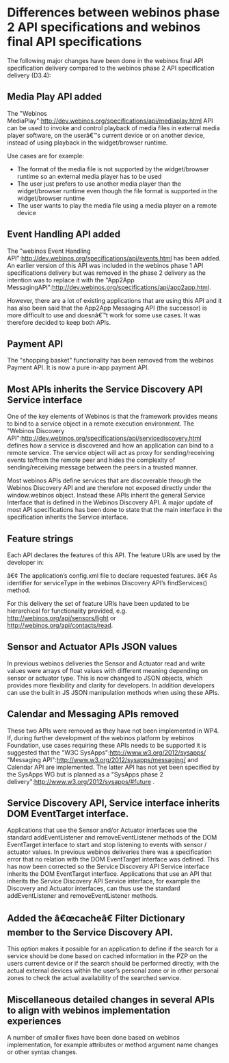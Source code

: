 Differences between webinos phase 2 API specifications and webinos final API specifications
===========================================================================================

The following major changes have been done in the webinos final API specification delivery compared to the webinos phase 2 API specification delivery (D3.4):

Media Play API added
--------------------

The "Webinos MediaPlay":http://dev.webinos.org/specifications/api/mediaplay.html API can be used to invoke and control playback of media files in external media player software, on the userâ€™s current device or on another device, instead of using playback in the widget/browser runtime.

Use cases are for example:

-   The format of the media file is not supported by the widget/browser runtime so an external media player has to be used
-   The user just prefers to use another media player than the widget/browser runtime even though the file format is supported in the widget/browser runtime
-   The user wants to play the media file using a media player on a remote device

Event Handling API added
------------------------

The "webinos Event Handling API":http://dev.webinos.org/specifications/api/events.html has been added. An earlier version of this API was included in the webinos phase 1 API specifications delivery but was removed in the phase 2 delivery as the intention was to replace it with the "App2App MessagingAPI":http://dev.webinos.org/specifications/api/app2app.html.

However, there are a lot of existing applications that are using this API and it has also been said that the App2App Messaging API (the successor) is more difficult to use and doesnâ€™t work for some use cases. It was therefore decided to keep both APIs.

Payment API
-----------

The "shopping basket" functionality has been removed from the webinos Payment API. It is now a pure in-app payment API.

Most APIs inherits the Service Discovery API Service interface
--------------------------------------------------------------

One of the key elements of Webinos is that the framework provides means to bind to a service object in a remote execution environment. The "Webinos Discovery API":http://dev.webinos.org/specifications/api/servicediscovery.html defines how a service is discovered and how an application can bind to a remote service. The service object will act as proxy for sending/receiving events to/from the remote peer and hides the complexity of sending/receiving message between the peers in a trusted manner.

Most webinos APIs define services that are discoverable through the Webinos Discovery API and are therefore not exposed directly under the window.webinos object. Instead these APIs inherit the general Service Interface that is defined in the Webinos Discovery API. A major update of most API specifications has been done to state that the main interface in the specification inherits the Service interface.

Feature strings
---------------

Each API declares the features of this API. The feature URIs are used by the developer in:

â€¢ The application’s config.xml file to declare requested features.
â€¢ As identifier for serviceType in the webinos Discovery API’s findServices() method.

For this delivery the set of feature URIs have been updated to be hierarchical for functionality provided, e.g. http://webinos.org/api/sensors/light or http://webinos.org/api/contacts/read.

Sensor and Actuator APIs JSON values
------------------------------------

In previous webinos deliveries the Sensor and Actuator read and write values were arrays of float values with different meaning depending on sensor or actuator type. This is now changed to JSON objects, which provides more flexibility and clarity for developers. In addition developers can use the built in JS JSON manipulation methods when using these APIs.

Calendar and Messaging APIs removed
-----------------------------------

These two APIs were removed as they have not been implemented in WP4. If, during further development of the webinos platform by webinos Foundation, use cases requiring these APIs needs to be supported it is suggested that the "W3C SysApps":http://www.w3.org/2012/sysapps/ "Messaging API":http://www.w3.org/2012/sysapps/messaging/ and Calendar API are implemented. The latter API has not yet been specified by the SysApps WG but is planned as a "SysApps phase 2 delivery":http://www.w3.org/2012/sysapps/#future .

Service Discovery API, Service interface inherits DOM EventTarget interface.
----------------------------------------------------------------------------

Applications that use the Sensor and/or Actuator interfaces use the standard addEventListener and removeEventListener methods of the DOM EventTarget interface to start and stop listening to events with sensor / actuator values. In previous webinos deliveries there was a specification error that no relation with the DOM EventTarget interface was defined. This has now been corrected so the Service Discovery API Service interface inherits the DOM EventTarget interface. Applications that use an API that inherits the Service Discovery API Service interface, for example the Discovery and Actuator interfaces, can thus use the standard addEventListener and removeEventListener methods.

Added the â€œcacheâ€ Filter Dictionary member to the Service Discovery API.
----------------------------------------------------------------------------

This option makes it possible for an application to define if the search for a service should be done based on cached information in the PZP on the users current device or if the search should be performed directly, with the actual external devices within the user’s personal zone or in other personal zones to check the actual availability of the searched service.

Miscellaneous detailed changes in several APIs to align with webinos implementation experiences
-----------------------------------------------------------------------------------------------

A number of smaller fixes have been done based on webinos implementation, for example attributes or method argument name changes or other syntax changes.

